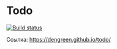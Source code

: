 # Todo

[![Build status](https://ci.appveyor.com/api/projects/status/2eslhtot09742456?svg=true)](https://ci.appveyor.com/project/DenGreen/todo)

Ссылка: https://dengreen.github.io/todo/